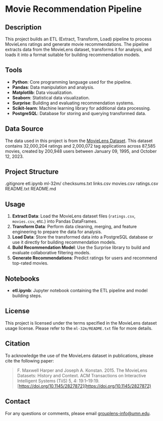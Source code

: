 # Movie Recommendation Pipeline

## Description
This project builds an ETL (Extract, Transform, Load) pipeline to process MovieLens ratings and generate movie recommendations. The pipeline extracts data from the MovieLens dataset, transforms it for analysis, and loads it into a format suitable for building recommendation models.

## Tools
- **Python**: Core programming language used for the pipeline.
- **Pandas**: Data manipulation and analysis.
- **Matplotlib**: Data visualization.
- **Seaborn**: Statistical data visualization.
- **Surprise**: Building and evaluating recommendation systems.
- **Scikit-learn**: Machine learning library for additional data processing.
- **PostgreSQL**: Database for storing and querying transformed data.

## Data Source
The data used in this project is from the [MovieLens Dataset](https://grouplens.org/datasets/movielens/). This dataset contains 32,000,204 ratings and 2,000,072 tag applications across 87,585 movies, created by 200,948 users between January 09, 1995, and October 12, 2023.

## Project Structure
.gitignore etl.ipynb ml-32m/ checksums.txt links.csv movies.csv ratings.csv README.txt README.md

## Usage
1. **Extract Data**: Load the MovieLens dataset files (`ratings.csv`, `movies.csv`, etc.) into Pandas DataFrames.
2. **Transform Data**: Perform data cleaning, merging, and feature engineering to prepare the data for analysis.
3. **Load Data**: Store the transformed data into a PostgreSQL database or use it directly for building recommendation models.
4. **Build Recommendation Model**: Use the Surprise library to build and evaluate collaborative filtering models.
5. **Generate Recommendations**: Predict ratings for users and recommend top-rated movies.

## Notebooks
- **etl.ipynb**: Jupyter notebook containing the ETL pipeline and model building steps.

## License
This project is licensed under the terms specified in the MovieLens dataset usage license. Please refer to the `ml-32m/README.txt` file for more details.

## Citation
To acknowledge the use of the MovieLens dataset in publications, please cite the following paper:
> F. Maxwell Harper and Joseph A. Konstan. 2015. The MovieLens Datasets: History and Context. ACM Transactions on Interactive Intelligent Systems (TiiS) 5, 4: 19:1–19:19. [https://doi.org/10.1145/2827872](https://doi.org/10.1145/2827872)

## Contact
For any questions or comments, please email [grouplens-info@umn.edu](mailto:grouplens-info@umn.edu).



